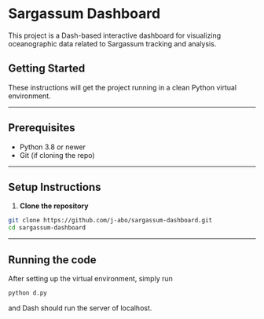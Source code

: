 # Sargassum Dashboard

This project is a Dash-based interactive dashboard for visualizing oceanographic data related to Sargassum tracking and analysis.

## Getting Started

These instructions will get the project running in a clean Python virtual environment.

---

## Prerequisites

- Python 3.8 or newer
- Git (if cloning the repo)

---

## Setup Instructions

1. **Clone the repository**

```bash
git clone https://github.com/j-abo/sargassum-dashboard.git
cd sargassum-dashboard
```

---

## Running the code
After setting up the virtual environment, simply run

```python
python d.py
```

and Dash should run the server of localhost.

